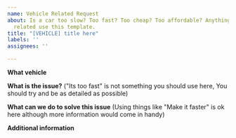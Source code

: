 ```yaml
---
name: Vehicle Related Request
about: Is a car too slow? Too fast? Too cheap? Too affordable? Anything performance
  related use this template.
title: "[VEHICLE] title here"
labels: ''
assignees: ''

---
```


**What vehicle**

**What is the issue?**
("Its too fast" is not something you should use here, You should try and be as detailed as possible)

**What can we do to solve this issue**
(Using things like "Make it faster" is ok here although more information would come in handy)

**Additional information**
